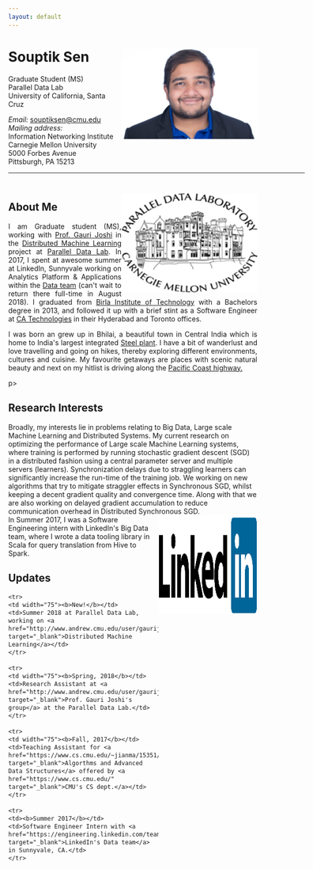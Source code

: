 ```yaml
---
layout: default
---
```




# Souptik Sen  <a href="/images/linkedin-profile.png" target="_blank"><img src="images/linkedin-profile.png" alt="Souptik Sen" style="width:275px;" align="right"></a>
Graduate Student (MS) <br>
Parallel Data Lab <br>
University of California, Santa Cruz <br>

<em>Email: </em><a href="mailto:souptiksen@cmu.edu">souptiksen@cmu.edu</a> <br>
<em>Mailing address:<br> </em>Information Networking Institute<br> Carnegie Mellon University<br> 5000 Forbes Avenue<br>Pittsburgh, PA 15213 <br>
<!-- <p><a href="http://doodle.com/dhawaljoh" target="_blank">Meet me!</a> | <a href="http://flask.io/yoUm1" target="_blank">Assign me a task!</a> (please let me know you've added something!)</p> -->
<hr width="600px">

<hr style="height:10pt; visibility:hidden;" />


<a href="http://www.pdl.cmu.edu/PEOPLE/souptik.shtml" target="_blank"><img src="images/pdl-mascot.jpg" alt="CMU" height="200" width="275" align="right"></a>

## About Me

<!-- <a href="http://www.cmu.edu/" target="_blank"><img src="images/cmu-logo.png" alt="CMU" style="width:275px;" align="right"></a> -->



<p align="justify" style="max-width:600px">
I am Graduate student (MS), working with <a href="http://www.andrew.cmu.edu/user/gaurij/" target="_blank">Prof. Gauri Joshi</a> in the <a href="http://www.andrew.cmu.edu/user/gaurij/Research.html" target="_blank">Distributed Machine Learning</a> project at <a href="http://www.pdl.cmu.edu/" target="_blank">Parallel Data Lab</a>. In 2017, I spent at awesome summer at LinkedIn, Sunnyvale working on Analytics Platform &amp; Applications within the <a href="https://engineering.linkedin.com/teams/data" target="_blank">Data team</a> (can't wait to return there full-time in August 2018). I graduated from <a href="https://bitmesra.ac.in/" target="_blank">Birla Institute of Technology</a> with a Bachelors degree in 2013, and followed it up with a brief stint as a Software Engineer at <a href="https://www.ca.com/us.html" target="_blank">CA Technologies</a> in their Hyderabad and Toronto offices.</p> 

<p align="justify" style="max-width:600px">I was born an grew up in Bhilai, a beautiful town in Central India which is home to India's largest integrated <a href="https://bitmesra.ac.in/" target="_blank">Steel plant</a>. I have a bit of wanderlust and love travelling and going on hikes, thereby exploring different environments, cultures and cuisine. My favourite getaways are places with scenic natural beauty and next on my hitlist is driving along the <a href="https://www.nationalgeographic.com/travel/road-trips/california-pacific-coast-road-trip/" target="_blank"> Pacific Coast highway.</a> </p>p>





## Research Interests
<p align="left" style="max-width:600px">
Broadly, my interests lie in problems relating to Big Data, Large scale Machine Learning and Distributed Systems. My current research on optimizing the performance of Large scale Machine Learning systems, where training is performed by running stochastic gradient descent (SGD) in a distributed fashion using a central parameter server and multiple servers (learners). Synchronization delays due to straggling learners can significantly increase the run-time of the training job. We working on new algorithms that try to mitigate straggler effects in Synchronous SGD, whilst keeping a decent gradient quality and convergence time. Along with that we are also working on delayed gradient accumulation to reduce communication overhead in Distributed Synchronous SGD. <br>
<a href="https://engineering.linkedin.com/teams/data" target="_blank"><img src="images/linkedin.png" alt="CMU" height="200" width="200" align="right"></a>
In Summer 2017, I was a Software Engineering intern with LinkedIn's Big Data team, where I wrote a data tooling library in Scala for query translation from Hive to Spark. 
</p>

## Updates

<table style="white-space: nowrap;">

    <tr>
    <td width="75"><b>New!</b></td>
    <td>Summer 2018 at Parallel Data Lab, working on <a href="http://www.andrew.cmu.edu/user/gaurij/Research.html" target="_blank">Distributed Machine Learning</a></td>
    </tr>

    <tr>
    <td width="75"><b>Spring, 2018</b></td>
    <td>Research Assistant at <a href="http://www.andrew.cmu.edu/user/gaurij/Group.html" target="_blank">Prof. Gauri Joshi's group</a> at the Parallel Data Lab.</td>
    </tr>

    <tr>
    <td width="75"><b>Fall, 2017</b></td>
    <td>Teaching Assistant for <a href="https://www.cs.cmu.edu/~jianma/15351/index.html" target="_blank">Algorthms and Advanced Data Structures</a> offered by <a href="https://www.cs.cmu.edu/" target="_blank">CMU's CS dept.</a></td>
    </tr>

    <tr>
    <td><b>Summer 2017</b></td>
    <td>Software Engineer Intern with <a href="https://engineering.linkedin.com/teams/data" target="_blank">LinkedIn's Data team</a> in Sunnyvale, CA.</td>
    </tr>
</table>